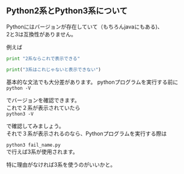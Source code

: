 ## Python2系とPython3系について
Pythonにはバージョンが存在していて（もちろんjavaにもある)、  
2と3は互換性がありません。　　

例えば

``` python
print "2系ならこれで表示できる"

print("3系はこれじゃないと表示できない")

```
基本的な文法でも大分差があります。
pythonプログラムを実行する前に  
``` python -V ``` 

でバージョンを確認できます。  
これで２系が表示されていたら  
``` python3 -V ```  

で確認してみましょう。  
それで３系が表示されるのなら、Pythonプログラムを実行する際は  

``` python3 fail_name.py ```  
で行えば3系が使用されます。   

特に理由がなければ3系を使うのがいいかと。
